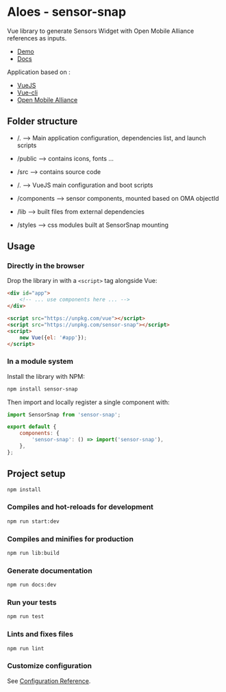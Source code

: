 # Aloes - sensor-snap

Vue library to generate Sensors Widget with Open Mobile Alliance references as inputs.

- [Demo](https://getlarge.eu/#aloes)
- [Docs](https://aloes.frama.io/sensor-snap/)

Application based on :

- [VueJS](https://vuejs.org/)
- [Vue-cli](https://cli.vuejs.org/)
- [Open Mobile Alliance](http://www.openmobilealliance.org/wp/OMNA/LwM2M/LwM2MRegistry.html)

## Folder structure

- /. --> Main application configuration, dependencies list, and launch scripts

- /public --> contains icons, fonts ...

- /src --> contains source code
- /. --> VueJS main configuration and boot scripts
- /components --> sensor components, mounted based on OMA objectId
- /lib --> built files from external dependencies
- /styles --> css modules built at SensorSnap mounting

## Usage

### Directly in the browser

Drop the library in with a `<script>` tag alongside Vue:

```html
<div id="app">
	<!-- ... use components here ... -->
</div>

<script src="https://unpkg.com/vue"></script>
<script src="https://unpkg.com/sensor-snap"></script>
<script>
	new Vue({el: '#app'});
</script>
```

### In a module system

Install the library with NPM:

```bash
npm install sensor-snap
```

Then import and locally register a single component with:

```js
import SensorSnap from 'sensor-snap';

export default {
	components: {
		'sensor-snap': () => import('sensor-snap'),
	},
};
```

## Project setup

```bash
npm install
```

### Compiles and hot-reloads for development

```bash
npm run start:dev
```

### Compiles and minifies for production

```bash
npm run lib:build
```

### Generate documentation

```bash
npm run docs:dev
```

### Run your tests

```bash
npm run test
```

### Lints and fixes files

```bash
npm run lint
```

### Customize configuration

See [Configuration Reference](https://cli.vuejs.org/config/).
